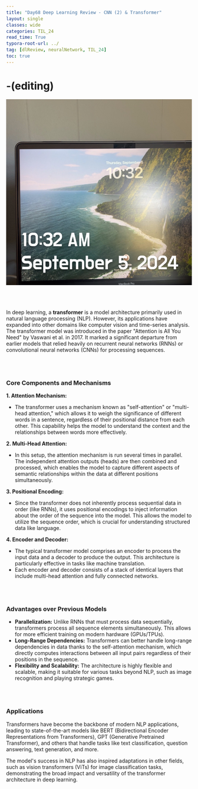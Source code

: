 ```yaml
---
title: "Day68 Deep Learning Review - CNN (2) & Transformer"
layout: single
classes: wide
categories: TIL_24
read_time: True
typora-root-url: ../
tag: [dlReview, neuralNetwork, TIL_24]
toc: true 
---
```


# -(editing)

![9C0DB8D1-E5F6-40F6-9C08-6C572349A4D4_1_105_c](/images/2024-09-05-TIL24_Day68_DL/9C0DB8D1-E5F6-40F6-9C08-6C572349A4D4_1_105_c.jpeg)

<br><br>

In deep learning, a **transformer** is a model architecture primarily used in natural language processing (NLP). However, its applications have expanded into other domains like computer vision and time-series analysis. The transformer model was introduced in the paper "Attention is All You Need" by Vaswani et al. in 2017. It marked a significant departure from earlier models that relied heavily on recurrent neural networks (RNNs) or convolutional neural networks (CNNs) for processing sequences.

<br><br>

### Core Components and Mechanisms

**1. Attention Mechanism:**

   - The transformer uses a mechanism known as "self-attention" or "multi-head attention," which allows it to weigh the significance of different words in a sentence, regardless of their positional distance from each other. This capability helps the model to understand the context and the relationships between words more effectively.

**2. Multi-Head Attention:**
   - In this setup, the attention mechanism is run several times in parallel. The independent attention outputs (heads) are then combined and processed, which enables the model to capture different aspects of semantic relationships within the data at different positions simultaneously.

**3. Positional Encoding:**
   - Since the transformer does not inherently process sequential data in order (like RNNs), it uses positional encodings to inject information about the order of the sequence into the model. This allows the model to utilize the sequence order, which is crucial for understanding structured data like language.

**4. Encoder and Decoder:**
   - The typical transformer model comprises an encoder to process the input data and a decoder to produce the output. This architecture is particularly effective in tasks like machine translation.
   - Each encoder and decoder consists of a stack of identical layers that include multi-head attention and fully connected networks.

<br><br>

### Advantages over Previous Models

- **Parallelization:** Unlike RNNs that must process data sequentially, transformers process all sequence elements simultaneously. This allows for more efficient training on modern hardware (GPUs/TPUs).
- **Long-Range Dependencies:** Transformers can better handle long-range dependencies in data thanks to the self-attention mechanism, which directly computes interactions between all input pairs regardless of their positions in the sequence.
- **Flexibility and Scalability:** The architecture is highly flexible and scalable, making it suitable for various tasks beyond NLP, such as image recognition and playing strategic games.

<br><br>

### Applications

Transformers have become the backbone of modern NLP applications, leading to state-of-the-art models like BERT (Bidirectional Encoder Representations from Transformers), GPT (Generative Pretrained Transformer), and others that handle tasks like text classification, question answering, text generation, and more.

The model's success in NLP has also inspired adaptations in other fields, such as vision transformers (ViTs) for image classification tasks, demonstrating the broad impact and versatility of the transformer architecture in deep learning.
